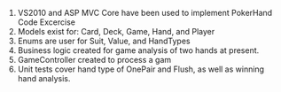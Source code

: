 1. VS2010 and ASP MVC Core have been used to implement PokerHand Code Excercise
2. Models exist for: Card, Deck, Game, Hand, and Player
3. Enums are user for Suit, Value, and HandTypes
4. Business logic created for game analysis of two hands at present.
5. GameController created to process a gam
6. Unit tests cover hand type of OnePair and Flush, as well as winning hand analysis.
